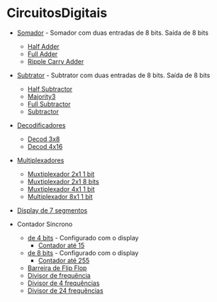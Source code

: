 # CircuitosDigitais
 * [Somador](https://github.com/biasoviero/CircuitosDigitais/tree/main/somador) - Somador com duas entradas de 8 bits. Saída de 8 bits
 
   * [Half Adder](https://github.com/biasoviero/CircuitosDigitais/blob/main/somador/bfs_ha.bdf)
   * [Full Adder](https://github.com/biasoviero/CircuitosDigitais/blob/main/somador/bfs_fa.bdf)
   * [Ripple Carry Adder](https://github.com/biasoviero/CircuitosDigitais/blob/main/somador/bfs_rca.bdf)
   
* [Subtrator](https://github.com/biasoviero/CircuitosDigitais/tree/main/subtrator) - Subtrator com duas entradas de 8 bits. Saída de 8 bits
   * [Half Subtractor](https://github.com/biasoviero/CircuitosDigitais/blob/main/subtrator/bfs_hs.bdf)
   * [Majority3](https://github.com/biasoviero/CircuitosDigitais/blob/main/subtrator/bfs_maj3.bdf)
   * [Full Subtractor](https://github.com/biasoviero/CircuitosDigitais/blob/main/subtrator/bfs_fs.bdf)
   * [Subtractor](https://github.com/biasoviero/CircuitosDigitais/blob/main/subtrator/bfs_subtrator.bdf)
* [Decodificadores](https://github.com/biasoviero/CircuitosDigitais/tree/main/decod)
   * [Decod 3x8](https://github.com/biasoviero/CircuitosDigitais/blob/main/decod/bfs_decod_3x8.bdf)
   * [Decod 4x16](https://github.com/biasoviero/CircuitosDigitais/blob/main/decod/bfs_decod_4x16.bdf)
* [Multiplexadores](https://github.com/biasoviero/CircuitosDigitais/tree/main/mux)
   * [Muxtiplexador 2x1 1 bit](https://github.com/biasoviero/CircuitosDigitais/blob/main/mux/bfs_mux_2x1_1bit.bdf)
   * [Muxtiplexador 2x1 8 bits](https://github.com/biasoviero/CircuitosDigitais/blob/main/mux/bfs_mux_2x1_8bits.bdf)
   * [Muxtiplexador 4x1 1 bit](https://github.com/biasoviero/CircuitosDigitais/blob/main/mux/bfs_mux_4x1_1bit.bdf)
   * [Multiplexador 8x1 1 bit](https://github.com/biasoviero/CircuitosDigitais/blob/main/mux/bfs_mux_8x1.bdf)
* [Display de 7 segmentos](https://github.com/biasoviero/CircuitosDigitais/blob/main/display_7seg/bfs_display_7seg.bdf)
* Contador Síncrono
   *  [de 4 bits](https://github.com/biasoviero/CircuitosDigitais/blob/main/contador_sincrono/4bits/bfs_contador_sincrono.bdf) - Configurado com o display
      *  [Contador até 15](https://github.com/biasoviero/CircuitosDigitais/blob/main/contador_sincrono/4bits/bfs_contador_ff.bdf)
   *  [de 8 bits](https://github.com/biasoviero/CircuitosDigitais/blob/main/contador_sincrono/8bits/bfs_contador_sincrono_8bits.bdf) - Configurado com o display
      * [Contador até 255](https://github.com/biasoviero/CircuitosDigitais/blob/main/contador_sincrono/8bits/bfs_contador_ff_8bits.bdf)
  * [Barreira de Flip Flop](https://github.com/biasoviero/CircuitosDigitais/blob/main/contador_sincrono/bfs_barreira_ff.bdf)
  * [Divisor de frequência](https://github.com/biasoviero/CircuitosDigitais/blob/main/contador_sincrono/bfs_flipflop.bdf)
  * [Divisor de 4 frequências](https://github.com/biasoviero/CircuitosDigitais/blob/main/contador_sincrono/bfs_flipflop4.bdf)
  * [Divisor de 24 frequências](https://github.com/biasoviero/CircuitosDigitais/blob/main/contador_sincrono/bfs_divisor24.bdf)
